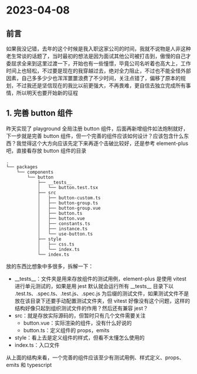 # 2023-04-08

## 前言

如果我没记错，去年的这个时候是我入职这家公司的时间，我就不说物是人非这种老生常谈的话题了，当时最初的想法是因为面试其他公司被打击到，傲慢的自己才委屈求全来到这里过渡一下，开始也有一些憧憬，毕竟公司名听着也高大上，工作时间上也轻松，不过要是现在的我穿越过去，绝对全力阻止，不过也不能全怪外部因素，自己多多少少也浑浑噩噩浪费了不少时间，关注点错了，偏移了原本的规划，不过我还是坚信现在的我比以前更强大，不再畏难，更自信去独立完成所有事情，所以明天也要开始新的征程

## 1. 完善 button 组件

昨天实现了 playground 全局注册 button 组件，后面再新增组件如法炮制就好，下一步就是完善 button 组件，但一个完善的组件应该如何设计？应该包含什么东西？我觉得这个大方向应该先定下来再逐个击破比较好，还是参考 element-plus 吧，直接看存放 button 组件的目录

```
.
└── packages
    └── components
        └── button
            ├── __tests__
            │   └── button.test.tsx
            ├── src
            │   ├── button-custom.ts
            │   ├── button-group.ts
            │   ├── button-group.vue
            │   ├── button.ts
            │   ├── button.vue
            │   ├── constants.ts
            │   ├── instance.ts
            │   └── use-button.ts
            ├── style
            │   ├── css.ts
            │   └── index.ts
            └── index.ts
```

放的东西比想象中多很多，拆解一下：

- \_\_tests\_\_：文件夹是用来存放组件的测试用例，element-plus 是使用 vitest 进行单元测试的，如果是用 jest 默认就会运行所有 \_\_tests\_\_ 目录下以 .test.ts、.spec.ts、.test.js、.spec.js 为后缀的测试文件，如果测试文件不是放在该目录下还要手动配置测试文件夹，但 vitest 好像没有这个问题，这样的结构好像只起到组织测试文件的作用？然后还有兼容 jest？
- src：就是存放实际源码的，但暂时只有几个文件需要关注
    - button.vue：实际渲染的组件，没有什么好说的
    - button.ts：定义组件的 props，emits
- style：看上去是定义组件的样式，但看不太懂怎么使用的
- index.ts：入口文件

从上面的结构来看，一个完善的组件应该至少有测试用例、样式定义、props、emits 和 typescript